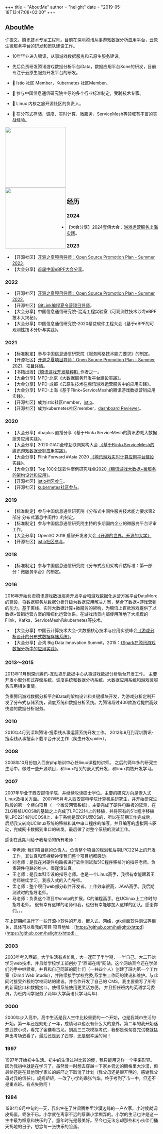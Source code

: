 +++
title = "AboutMe"
author = "helight"
date = "2019-05-18T13:47:08+02:00"
+++

## AboutMe
许振文，腾讯技术专家工程师。目前在深圳腾讯从事游戏数据分析应用平台，云原生微服务平台的研发和团队建设工作。 

- 10年毕业进入腾讯，从事游戏数据服务和云原生服务建设。
- 先后负责研发腾讯游戏数据分析平台iData，数据应用平台Xone的研发，目前专注于云原生服务开发平台的研发。

- 🌱 Istio 社区 Member，Kubernetes 社区Member。
- 🤔 参与中国信息通信研究院主导的多个行业标准制定，受聘技术专家。
- 👯 Linux 内核之旅开源社区的负责人。
- 🔭 在分布式存储，调度、实时计算、微服务、ServiceMesh等领域有丰富的实战经验。 
<div class="he-list-row"> 

<div > 
<img align="center" height="200px" src="https://github-readme-stats.vercel.app/api/top-langs/?bg_color=30%2Ce96443%2C904e95&title_color=fff&username=helight&text_color=fff&locale=cn" />
</div>
<div class="he-col-title"> 
<img align="left" height="200px" src="https://github-readme-stats.vercel.app/api?username=helight&hide_border=true&show_icons=true&include_all_commits=true&line_height=21&theme=radical&locale=cn" />
</div>
</div>

## 经历
### 2024
- 【大会分享】2024壹佰大会：[游戏运营服务出海实践](https://www.top100summit.com/detail?id=17997&qd=dahui)。

### 2023
- 【开源社区】[开源之夏项目导师：Open Source Promotion Plan - Summer 2023](https://summer-ospp.ac.cn/2023/org/orgdetail/acac956c-ff57-4ec8-9657-e5a14ff91b62?lang=en)。
- 【大会分享】[首届中国eBPF大会分享](https://www.ebpftravel.com/2023/)。

### 2022
- 【开源社区】[开源之夏项目导师：Open Source Promotion Plan - Summer 2022](https://summer-ospp.ac.cn/#/org/orgdetail/acac956c-ff57-4ec8-9657-e5a14ff91b62/)。
- 【开源社区】[GitLink编程夏令营项目导师](https://www.gitlink.org.cn/glcc/subjects/detail/387)。
- 【大会分享】中国信息通信研究院-混沌工程实验室《可观测性技木沙龙eBPF技木大揭秘》。
- 【大会分享】中国信息通信研究院-2020精益软件工程大会《基于eBPF的可观测性技术分析与实践》。
  
### 2021
- 【标准制定】参与中国信息通信研究院《服务网格技术能力要求》的制定。
- 【开源社区】[开源之夏项目导师：Open Source Promotion Plan - Summer 2021](https://summer-ospp.ac.cn/2020/#/organisations/kernal-travel)，[项目详情](http://kerneltravel.net/project/)。
- 【书籍出版】[《腾讯游戏开发精粹II》](https://item.jd.com/13005125.html)作者之一。
- 【大会分享】MPD-北京《大数据服务开发平台建设实践》。
- 【大会分享】MPD-成都《云原生技术在腾讯游戏运营服务中的应用实践》。
- 【大会分享】MPD-上海《基于Flink+ServiceMesh的腾讯游戏数据营销应用实践》。
- 【开源社区】成为istio社区member，[istio](https://github.com/istio)。
- 【开源社区】成为kubernetes社区member，[dashboard Reviewer](https://github.com/kubernetes/dashboard)。

### 2020
- 【大会分享】dbaplus 直播分享《基于Flink+ServiceMesh的腾讯游戏大数据服务应用实践》。
- 【大会分享】2020 GIAC全球互联网架构大会 [《基于Flink+ServiceMesh的腾讯游戏数据营销应用实践》](http://giac-history.msup.com.cn/Giac2020/schedule/course?id=14712)。
- 【大会分享】Flink Forward #Asia 2020 [《腾讯游戏实时计算应用平台建设实践》](https://flink-learning.org.cn/article/detail/4ae11684c0eb36ef2553a4417ecd716c)。
- 【大会分享】Top 100全球软件案例研究峰会2020[《腾讯游戏大数据+微服务的架构设计和应用》](https://www.top100summit.com/2020-Detail?id=14975)。
- 【开源社区】[istio社区参与](https://github.com/istio)。
- 【开源社区】[kubernetes社区参与](https://github.com/kubernetes)。

### 2019
- 【标准制定】参与中国信息通信研究院《分布式中间件服务技术能力要求第2部分 分布式消息中间件》的制定。
- 【标准制定】参与中国信息通信研究院主持的多期国内企业的微服务平台评审工作。
- 【大会分享】OpenI/O 2019 启智开发者大会[《开源的世界，开源的大学》](https://openi.org.cn/html/2020/openi-o_0309/419.html)
- 【开源社区】[istio社区参与](https://github.com/istio)。

### 2018
- 【标准制定】参与中国信息通信研究院《分布式应用架构评估标准：第一部分：微服务平台》的制定。

### 2016
2016年开始负责腾讯游戏数据服务开发平台和游戏数据化运营方案平台DataMore的建设，将数据服务从数据分析升级为数据应用解决方案，整合了数据+游戏营销的能力，基于离线、实时大数据计算+微服务的架构，为腾讯上百款游戏提供了以数据+营销运营方案的精细化运营体系。在游戏场景内部使用落地了大规模的Flink，Kafka，ServiceMesh和kubernetes等技术。
- 【大会分享】中国云计算技术大会-大数据核心技术与应用实战峰会[《游戏分析设计的分布式数据存储系统》](https://bss.csdn.net/m/zone/cctc2016/guest_detail?id=2472)。
- 【大会分享】台湾 Big Data Innovation Summit，2015：[《Spark在腾讯游戏数据分析中的应用实践》](https://www.ithome.com.tw/news/110543)。

### 2013～2015
2013年11月到深圳腾讯-互动娱乐数据中心从事游戏数据分析后台开发工作。 主要开发小型分布式存储系统，调度系统和数据分析系统，大数据应用系统和游戏微服务应用相关事情。

负责腾讯游戏数据分析平台iData的架构设计和关键模块开发，为游戏分析定制开发了分布式存储系统，调度系统和数据分析系统。为腾讯超过400款游戏提供高效快速的数据分析服务。
### 2010
2010年4月到深圳腾讯-搜索线从事运营系统开发工作。 2012年9月到深圳腾讯-搜索线从事搜索下载平台开发工作（爬虫开发spider）。
### 2008
2008年10月份加入西安php培训中心任linux课程的讲师。 之后的两年多的研究生生活中，做过一些开源项目，和linux相关的嵌入式开发，和linux内核开发学习。
### 2007
2007年毕业于西安邮电学院，并继续攻读硕士学位。主要的研究方向是嵌入式Linux及相关方面。 
2007年5月考入西安邮电学院计算机系研究生，并开始研究生阶段的第一个横向项目（一个微波网管系统）。主要完成了硬件电路板的软测，在ZLG移植UCOSII的基础之上完成了LPC2214上的移植，并将原有的51c程序移植到LPC2214的UCOSII上，由于系统是双CPU双OS的，所以在前期工作完成后，后期我又转向UClinux系统的移植和其中串口程序的编写，并且编写的虚拟网卡驱动，完成网卡数据到串口的转发。最后做了对整个系统的测试工作。

感谢在此期间给予我帮助的所有老师：
- 李老师: 我们项目组的负责人，负责整个项目的规划和后期LPC2214上的开发工作，其认真和坚持精神使我们整个项目组都感动。
- 刘老师：是我在对硬件电路板进行软件测试和51C程序移植时的指导老师。负责硬件电路的维护。很谨慎认真。
- 王老师：是我本科毕设的指导老师。也是一个Linux高手，我很有幸能跟着王老师继续学习。我嵌入式的入门导师。
- 孟老师：整个项目web部分软件开发者。工作效率很高，JAVA高手。我后期测试时的指导老师。
- 马老师：负责这个项目中snmp的扩展，C的编程高手。在UClinux上工作时的指导老师。 很有幸有这样的老师带我，也很有幸能够加入这样的团队。感谢你们。。。

在上研期间进行了一些开源小软件的开发，嵌入式，网络，gtk桌面软件测试等相关，具体可以看我的项目 项目地址：[https://github.com/helight/xhttpd](https://github.com/helight/xhttpd)。
### 2003
2003年考入西邮。大学生活有点忙乱，大一迷茫了半学期，一半自己。大二开始学习web技术，并且给学校学工部创办了“西邮在线”网站。这个网站至今还在学弟们的手中继续者，并且和自己同班的同仁们（一共四个人）创建了班内第一个工作室（Dim4 Web Studio），并陆续接手学校党委,系学生工作网的建设和维护。与此同时接受外校的学校网站的建设。并合作开发了自己的 CMS，我主要重写了所有的新闻接口和数据接口。使得系统使用更灵活方便。 并且担任班内的英语学习委员，为班内同学服务了两年(大学英语只学习两年).

### 2000
2000年步入高中。高中生活是我人生中比较重要的一个开始，也是我城市生活的开始。第一年还是规矩了一年，成绩可以也没有什么大的意外。第二年的我开始迷恋武侠小说，看完了金镛看古龙。到高三三次模拟考试，我都是匆匆答完试卷就猛奔出考场去看了。最后还是到了西邮，还是很幸运的阿！

### 1997
1997年开始初中生活。初中的生活过得比较的傻，我只能用这样一个字来形容。因为我初中就是在学习了。虽然曾一时想去穿越一下家乡旁边的腾格里大沙漠，但最终还是在其他同学家长的威吓之下取消了计划（我父母还是很开明的，感谢我父母对我的信任）。规规矩矩，一改了小学的乖张气焰。终于考到了市一中，但还不是重点班。有点失败阿！
### 1984
1984年8月中旬的一天，我出生在了甘肃腾格里沙漠边缘的一户农家。小时候就调皮捣蛋，乖张不已。小学就在离家不远的蔡寨小学糊弄的。小学的生活也许是这一生中最为惬意和快乐的了。童年时光是最美好。至今也无法忘却那些和小伙伴们捅天捣地的日子，想念每一张快乐的脸蛋。